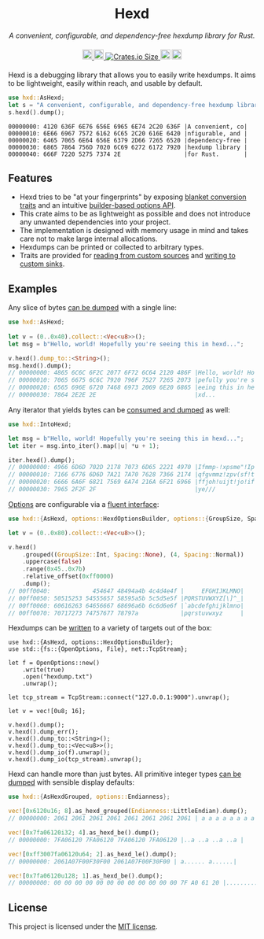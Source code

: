 <div align="center" style="margin-bottom: 20px">
    <h1>Hexd</h1>
    <p><em>A convenient, configurable, and dependency-free hexdump library for Rust.</em></p>
</div>

<div align="center" style="margin-bottom: 20px">
    <a href="https://crates.io/crates/hxd">
        <img alt="Crates.io Version" src="https://img.shields.io/crates/v/hxd?logo=rust" height="20">
    </a>
    <a href="https://docs.rs/hxd/latest/hxd/">
        <img alt="docs.rs" src="https://img.shields.io/docsrs/hxd?logo=docs.rs" height="20">
    </a>
    <a href="https://crates.io/crates/hxd">
        <img alt="Crates.io Size" src="https://img.shields.io/crates/size/hxd">
    </a>
    <a href="https://github.com/benjdod/hexd"><img
        alt="github"
        src="https://img.shields.io/badge/github-hexd-228b22?logo=github"
        height="20"
    /></a>
    <a href="https://github.com/benjdod/hexd/blob/master/LICENSE.txt">
        <img alt="docs.rs" src="https://img.shields.io/crates/l/hxd" height="20">
    </a>
</div>

Hexd is a debugging library that allows you to easily write hexdumps. It aims to be lightweight, easily within reach, and usable by default.

```rust
use hxd::AsHexd;
let s = "A convenient, configurable, and dependency-free hexdump library for Rust.";
s.hexd().dump();
```

```text
00000000: 4120 636F 6E76 656E 6965 6E74 2C20 636F |A convenient, co|
00000010: 6E66 6967 7572 6162 6C65 2C20 616E 6420 |nfigurable, and |
00000020: 6465 7065 6E64 656E 6379 2D66 7265 6520 |dependency-free |
00000030: 6865 7864 756D 7020 6C69 6272 6172 7920 |hexdump library |
00000040: 666F 7220 5275 7374 2E                  |for Rust.       |
```

## Features

 - Hexd tries to be "at your fingerprints" by exposing [blanket conversion traits](https://docs.rs/hxd/latest/hxd/trait.AsHexd.html) and an intuitive [builder-based options API](https://docs.rs/hxd/latest/hxd/options/trait.HexdOptionsBuilder.html).
 - This crate aims to be as lightweight as possible and does not introduce any unwanted dependencies into your project.
 - The implementation is designed with memory usage in mind and takes care not to make large internal allocations.
 - Hexdumps can be printed or collected to arbitrary types.
 - Traits are provided for [reading from custom sources](https://docs.rs/hxd/latest/hxd/reader/trait.ReadBytes.html) and [writing to custom sinks](https://docs.rs/hxd/latest/hxd/writer/trait.WriteHexdump.html).

## Examples

Any slice of bytes [can be dumped](https://docs.rs/hxd/latest/hxd/trait.AsHexd.html) with a single line:
```rust
use hxd::AsHexd;
 
let v = (0..0x40).collect::<Vec<u8>>();
let msg = b"Hello, world! Hopefully you're seeing this in hexd...";

v.hexd().dump_to::<String>();
msg.hexd().dump();
// 00000000: 4865 6C6C 6F2C 2077 6F72 6C64 2120 486F |Hello, world! Ho|
// 00000010: 7065 6675 6C6C 7920 796F 7527 7265 2073 |pefully you're s|
// 00000020: 6565 696E 6720 7468 6973 2069 6E20 6865 |eeing this in he|
// 00000030: 7864 2E2E 2E                            |xd...           |
```

Any iterator that yields bytes can be [consumed and dumped](https://docs.rs/hxd/latest/hxd/trait.IntoHexd.html) as well:
```rust
use hxd::IntoHexd;

let msg = b"Hello, world! Hopefully you're seeing this in hexd...";
let iter = msg.into_iter().map(|u| *u + 1);

iter.hexd().dump();
// 00000000: 4966 6D6D 702D 2178 7073 6D65 2221 4970 |Ifmmp-!xpsme"!Ip|
// 00000010: 7166 6776 6D6D 7A21 7A70 7628 7366 2174 |qfgvmmz!zpv(sf!t|
// 00000020: 6666 6A6F 6821 7569 6A74 216A 6F21 6966 |ffjoh!uijt!jo!if|
// 00000030: 7965 2F2F 2F                            |ye///           |
```

[Options](https://docs.rs/hxd/latest/hxd/options/struct.HexdOptions.html) are configurable 
via a [fluent interface](https://docs.rs/hxd/latest/hxd/options/trait.HexdOptionsBuilder.html):

```rust
use hxd::{AsHexd, options::HexdOptionsBuilder, options::{GroupSize, Spacing}};

let v = (0..0x80).collect::<Vec<u8>>();

v.hexd()
    .grouped((GroupSize::Int, Spacing::None), (4, Spacing::Normal))
    .uppercase(false)
    .range(0x45..0x7b)
    .relative_offset(0xff0000)
    .dump();
// 00ff0040:            454647 48494a4b 4c4d4e4f |     EFGHIJKLMNO|
// 00ff0050: 50515253 54555657 58595a5b 5c5d5e5f |PQRSTUVWXYZ[\]^_|
// 00ff0060: 60616263 64656667 68696a6b 6c6d6e6f |`abcdefghijklmno|
// 00ff0070: 70717273 74757677 78797a            |pqrstuvwxyz     |
```

Hexdumps can be [written](https://docs.rs/hxd/latest/hxd/writer/trait.WriteHexdump.html) 
to a variety of targets out of the box:

```rust,no_run
use hxd::{AsHexd, options::HexdOptionsBuilder};
use std::{fs::{OpenOptions, File}, net::TcpStream};

let f = OpenOptions::new()
    .write(true)
    .open("hexdump.txt")
    .unwrap();

let tcp_stream = TcpStream::connect("127.0.0.1:9000").unwrap();

let v = vec![0u8; 16];

v.hexd().dump();
v.hexd().dump_err();
v.hexd().dump_to::<String>();
v.hexd().dump_to::<Vec<u8>>();
v.hexd().dump_io(f).unwrap();
v.hexd().dump_io(tcp_stream).unwrap();
```

Hexd can handle more than just bytes. All primitive integer types [can be dumped](https://docs.rs/hxd/latest/hxd/trait.AsHexdGrouped.html) with sensible display defaults:

```rust
use hxd::{AsHexdGrouped, options::Endianness};

vec![0x6120u16; 8].as_hexd_grouped(Endianness::LittleEndian).dump();
// 00000000: 2061 2061 2061 2061 2061 2061 2061 2061 | a a a a a a a a|

vec![0x7fa06120i32; 4].as_hexd_be().dump();
// 00000000: 7FA06120 7FA06120 7FA06120 7FA06120 |..a ..a ..a ..a |

vec![0xff3007fa06120u64; 2].as_hexd_le().dump();
// 00000000: 2061A07F00F30F00 2061A07F00F30F00 | a...... a......|

vec![0x7fa06120u128; 1].as_hexd_be().dump();
// 00000000: 00 00 00 00 00 00 00 00 00 00 00 00 7F A0 61 20 |..............a |
```

## License

This project is licensed under the [MIT license](https://github.com/benjdod/hexd/blob/master/LICENSE.txt).